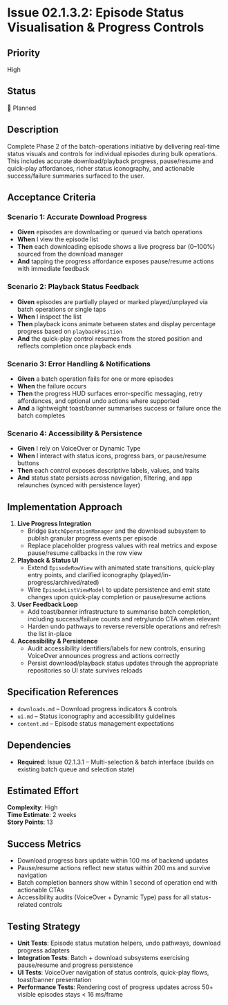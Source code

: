 # Issue 02.1.3.2: Episode Status Visualisation & Progress Controls

## Priority
High

## Status
🔄 Planned

## Description
Complete Phase 2 of the batch-operations initiative by delivering real-time status visuals and controls for individual episodes during bulk operations. This includes accurate download/playback progress, pause/resume and quick-play affordances, richer status iconography, and actionable success/failure summaries surfaced to the user.

## Acceptance Criteria

### Scenario 1: Accurate Download Progress
- **Given** episodes are downloading or queued via batch operations
- **When** I view the episode list
- **Then** each downloading episode shows a live progress bar (0–100%) sourced from the download manager
- **And** tapping the progress affordance exposes pause/resume actions with immediate feedback

### Scenario 2: Playback Status Feedback
- **Given** episodes are partially played or marked played/unplayed via batch operations or single taps
- **When** I inspect the list
- **Then** playback icons animate between states and display percentage progress based on `playbackPosition`
- **And** the quick-play control resumes from the stored position and reflects completion once playback ends

### Scenario 3: Error Handling & Notifications
- **Given** a batch operation fails for one or more episodes
- **When** the failure occurs
- **Then** the progress HUD surfaces error-specific messaging, retry affordances, and optional undo actions where supported
- **And** a lightweight toast/banner summarises success or failure once the batch completes

### Scenario 4: Accessibility & Persistence
- **Given** I rely on VoiceOver or Dynamic Type
- **When** I interact with status icons, progress bars, or pause/resume buttons
- **Then** each control exposes descriptive labels, values, and traits
- **And** status state persists across navigation, filtering, and app relaunches (synced with persistence layer)

## Implementation Approach
1. **Live Progress Integration**
   - Bridge `BatchOperationManager` and the download subsystem to publish granular progress events per episode
   - Replace placeholder progress values with real metrics and expose pause/resume callbacks in the row view
2. **Playback & Status UI**
   - Extend `EpisodeRowView` with animated state transitions, quick-play entry points, and clarified iconography (played/in-progress/archived/rated)
   - Wire `EpisodeListViewModel` to update persistence and emit state changes upon quick-play completion or pause/resume actions
3. **User Feedback Loop**
   - Add toast/banner infrastructure to summarise batch completion, including success/failure counts and retry/undo CTA when relevant
   - Harden undo pathways to reverse reversible operations and refresh the list in-place
4. **Accessibility & Persistence**
   - Audit accessibility identifiers/labels for new controls, ensuring VoiceOver announces progress and actions correctly
   - Persist download/playback status updates through the appropriate repositories so UI state survives reloads

## Specification References
- `downloads.md` – Download progress indicators & controls
- `ui.md` – Status iconography and accessibility guidelines
- `content.md` – Episode status management expectations

## Dependencies
- **Required**: Issue 02.1.3.1 – Multi-selection & batch interface (builds on existing batch queue and selection state)

## Estimated Effort
**Complexity**: High  
**Time Estimate**: 2 weeks  
**Story Points**: 13

## Success Metrics
- Download progress bars update within 100 ms of backend updates
- Pause/resume actions reflect new status within 200 ms and survive navigation
- Batch completion banners show within 1 second of operation end with actionable CTAs
- Accessibility audits (VoiceOver + Dynamic Type) pass for all status-related controls

## Testing Strategy
- **Unit Tests**: Episode status mutation helpers, undo pathways, download progress adapters
- **Integration Tests**: Batch + download subsystems exercising pause/resume and progress persistence
- **UI Tests**: VoiceOver navigation of status controls, quick-play flows, toast/banner presentation
- **Performance Tests**: Rendering cost of progress updates across 50+ visible episodes stays < 16 ms/frame
